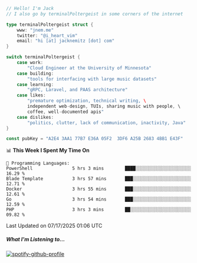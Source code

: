 ```go
// Hello! I'm Jack
// I also go by terminalPoltergeist in some corners of the internet

type terminalPoltergeist struct {
    www: "jnem.me"
    twitter: "@i_heart_vim"
    email: "hi [at] jacknemitz [dot] com"
}

switch terminalPoltergeist {
    case work:
        "Cloud Engineer at the University of Minnesota"
    case building:
        "tools for interfacing with large music datasets"
    case learning:
        "gRPC, Laravel, and PAAS architecture"
    case likes:
        "premature optimization, technical writing, \
        independent web-design, TUIs, sharing music with people, \
        coffee, well-documented apis"
    case dislikes:
        "politics, clutter, lack of communication, inactivity, Java"
}

const pubKey = "A2E4 3AA1 77B7 E36A 05F2  3DF6 A25B 2683 4BB1 E43F"
```

<!--START_SECTION:waka-->
📊 **This Week I Spent My Time On** 

```text
💬 Programming Languages: 
PowerShell               5 hrs 3 mins        ████░░░░░░░░░░░░░░░░░░░░░   16.29 % 
Blade Template           3 hrs 57 mins       ███░░░░░░░░░░░░░░░░░░░░░░   12.71 % 
Docker                   3 hrs 55 mins       ███░░░░░░░░░░░░░░░░░░░░░░   12.61 % 
Go                       3 hrs 54 mins       ███░░░░░░░░░░░░░░░░░░░░░░   12.59 % 
PHP                      3 hrs 3 mins        ██░░░░░░░░░░░░░░░░░░░░░░░   09.82 % 
```


 Last Updated on 07/17/2025 01:06 UTC
<!--END_SECTION:waka-->

##### What I'm Listening to...

[![spotify-github-profile](https://jnem.me/listening-item?maxAge=2592000)](https://jnem.me/listening)
